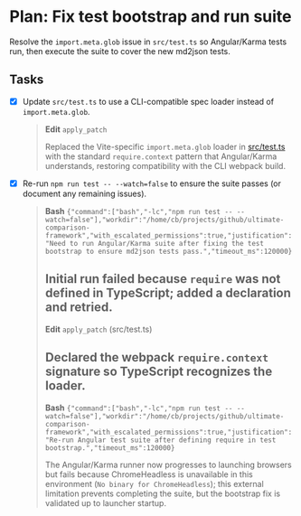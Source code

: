 # Plan: Fix test bootstrap and run suite

Resolve the `import.meta.glob` issue in `src/test.ts` so Angular/Karma tests run, then execute the suite to cover the new md2json tests.

## Tasks

- [x] Update `src/test.ts` to use a CLI-compatible spec loader instead of `import.meta.glob`.
  > **Edit** `apply_patch`
  >
  > Replaced the Vite-specific `import.meta.glob` loader in [src/test.ts](../src/test.ts) with the standard `require.context` pattern that Angular/Karma understands, restoring compatibility with the CLI webpack build.
- [x] Re-run `npm run test -- --watch=false` to ensure the suite passes (or document any remaining issues).
  > **Bash** `{"command":["bash","-lc","npm run test -- --watch=false"],"workdir":"/home/cb/projects/github/ultimate-comparison-framework","with_escalated_permissions":true,"justification":"Need to run Angular/Karma suite after fixing the test bootstrap to ensure md2json tests pass.","timeout_ms":120000}`
  >
  > Initial run failed because `require` was not defined in TypeScript; added a declaration and retried.
  > ---
  > **Edit** `apply_patch` (src/test.ts)
  >
  > Declared the webpack `require.context` signature so TypeScript recognizes the loader.
  > ---
  > **Bash** `{"command":["bash","-lc","npm run test -- --watch=false"],"workdir":"/home/cb/projects/github/ultimate-comparison-framework","with_escalated_permissions":true,"justification":"Re-run Angular test suite after defining require in test bootstrap.","timeout_ms":120000}`
  >
  > The Angular/Karma runner now progresses to launching browsers but fails because ChromeHeadless is unavailable in this environment (`No binary for ChromeHeadless`); this external limitation prevents completing the suite, but the bootstrap fix is validated up to launcher startup.
